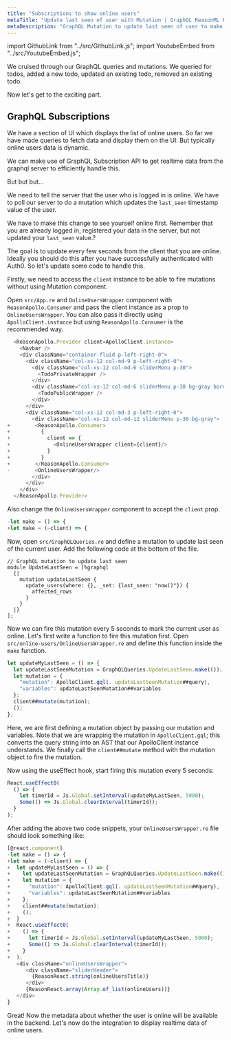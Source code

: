 ```yaml
---
title: "Subscriptions to show online users"
metaTitle: "Update last seen of user with Mutation | GraphQL ReasonML React Apollo Tutorial"
metaDescription: "GraphQL Mutation to update last seen of user to make them available online. Use setInterval to trigger mutation every few seconds "
---
```


import GithubLink from "../src/GithubLink.js";
import YoutubeEmbed from "../src/YoutubeEmbed.js";

We cruised through our GraphQL queries and mutations. We queried for todos, added a new todo, updated an existing todo, removed an existing todo.

Now let's get to the exciting part.

GraphQL Subscriptions
---------------------

We have a section of UI which displays the list of online users. So far we have made queries to fetch data and display them on the UI. But typically online users data is dynamic.

We can make use of GraphQL Subscription API to get realtime data from the graphql server to efficiently handle this.

But but but...

We need to tell the server that the user who is logged in is online. We have to poll our server to do a mutation which updates the `last_seen` timestamp value of the user.

We have to make this change to see yourself online first. Remember that you are already logged in, registered your data in the server, but not updated your `last_seen` value.?

The goal is to update every few seconds from the client that you are online. Ideally you should do this after you have successfully authenticated with Auth0. So let's update some code to handle this. 

Firstly, we need to access the `client` instance to be able to fire mutations without using Mutation component.

Open `src/App.re` and `OnlineUsersWrapper` component with `ReasonApollo.Consumer` and pass the client instance as a prop to `OnlineUsersWrapper`. You can also pass it directly using `ApolloClient.instance` but using `ReasonApollo.Consumer` is the recommended way.

```js
  <ReasonApollo.Provider client=ApolloClient.instance>
    <Navbar />
    <div className="container-fluid p-left-right-0">
      <div className="col-xs-12 col-md-9 p-left-right-0">
        <div className="col-xs-12 col-md-6 sliderMenu p-30">
          <TodoPrivateWrapper />
        </div>
        <div className="col-xs-12 col-md-6 sliderMenu p-30 bg-gray border-right">
          <TodoPublicWrapper />
        </div>
      </div>
      <div className="col-xs-12 col-md-3 p-left-right-0">
        <div className="col-xs-12 col-md-12 sliderMenu p-30 bg-gray">
+        <ReasonApollo.Consumer>
+          {
+            client => {
+              <OnlineUsersWrapper client={client}/>
+            }
+          }
+        </ReasonApollo.Consumer>
-        <OnlineUsersWrapper/>
        </div>
      </div>
    </div>
  </ReasonApollo.Provider>

```
 
Also change the `OnlineUsersWrapper` component to accept the `client` prop.

```js
-let make = () => {
+let make = (~client) => {
```

Now, open `src/GraphQLQueries.re` and define a mutation to update last seen of the current user. Add the following code at the bottom of the file.

<GithubLink link="https://github.com/hasura/learn-graphql/blob/master/tutorials/frontend/reason-react-apollo/app-final/src/GraphQLQueries.re" text="GraphQLQueries.re" />

```
// GraphQL mutation to update last seen
module UpdateLastSeen = [%graphql
  {|
    mutation updateLastSeen {
      update_users(where: {}, _set: {last_seen: "now()"}) {
        affected_rows
      }
    }
  |}
];
```

Now we can fire this mutation every 5 seconds to mark the current user as online. Let's first write a function to fire this mutation first. Open `src/online-users/OnlineUsersWrapper.re` and define this function inside the `make` function.


<GithubLink link="https://github.com/hasura/learn-graphql/blob/master/tutorials/frontend/reason-react-apollo/app-final/src/online-users/OnlineUsersWrapper.re" text="OnlineUsersWrapper.re" />

```js
let updateMyLastSeen = () => {
  let updateLastSeenMutation = GraphQLQueries.UpdateLastSeen.make(());
  let mutation = {
    "mutation": ApolloClient.gql(. updateLastSeenMutation##query),
    "variables": updateLastSeenMutation##variables
  };
  client##mutate(mutation);
  ();
};
```

Here, we are first defining a mutation object by passing our mutation and variables. Note that we are wrapping the mutation in `ApolloClient.gql`; this converts the query string into an AST that our ApolloClient instance understands. We finally call the `client##mutate` method with the mutation object to fire the mutation.

Now using the useEffect hook, start firing this mutation every 5 seconds:

```js
React.useEffect0(
  () => {
    let timerId = Js.Global.setInterval(updateMyLastSeen, 5000);
    Some(() => Js.Global.clearInterval(timerId));
  }
);
```

After adding the above two code snippets, your `OnlineUsersWrapper.re` file should look something like:

```js
[@react.component]
-let make = () => {
+let make = (~client) => {
+  let updateMyLastSeen = () => {
+    let updateLastSeenMutation = GraphQLQueries.UpdateLastSeen.make(());
+    let mutation = {
+      "mutation": ApolloClient.gql(. updateLastSeenMutation##query),
+      "variables": updateLastSeenMutation##variables
+    };
+    client##mutate(mutation);
+    ();
+  }
+  React.useEffect0(
+    () => {
+      let timerId = Js.Global.setInterval(updateMyLastSeen, 5000);
+      Some(() => Js.Global.clearInterval(timerId));
+    }
+  );
   <div className="onlineUsersWrapper">
      <div className="sliderHeader">
        {ReasonReact.string(onlineUsersTitle)}
      </div>
      {ReasonReact.array(Array.of_list(onlineUsers))}
   </div>
}
```

Great! Now the metadata about whether the user is online will be available in the backend. Let's now do the integration to display realtime data of online users.
